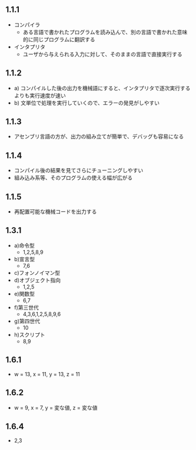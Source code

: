 ## 1.1.1
- コンパイラ
  - ある言語で書かれたプログラムを読み込んで、別の言語で書かれた意味的に同じプログラムに翻訳する
- インタプリタ
  - ユーザから与えられる入力に対して、そのままの言語で直接実行する

## 1.1.2
- a) コンパイルした後の出力を機械語にすると、インタプリタで逐次実行するよりも実行速度が速い
- b) 文単位で処理を実行していくので、エラーの発見がしやすい

## 1.1.3
- アセンブリ言語の方が、出力の組み立てが簡単で、デバッグも容易になる

## 1.1.4
- コンパイル後の結果を見てさらにチューニングしやすい
- 組み込み系等、そのプログラムの使える幅が広がる

## 1.1.5
- 再配置可能な機械コードを出力する

## 1.3.1
- a)命令型
  - 1,2,5,8,9
- b)宣言型
  - 7,6
- c)フォンノイマン型
- d)オブジェクト指向
  - 1,2,5
- e)関数型
  - 6,7
- f)第三世代
  - 4,3,6,1,2,5,8,9,6
- g)第四世代
  - 10
- h)スクリプト
  - 8,9

## 1.6.1
- w = 13, x = 11, y = 13, z = 11
## 1.6.2
- w = 9, x = 7, y = 変な値, z = 変な値
## 1.6.4
- 2,3
